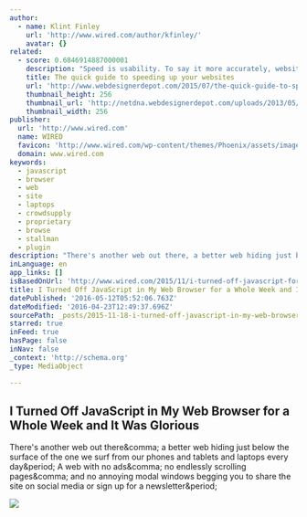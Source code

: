 ```yaml
---
author:
  - name: Klint Finley
    url: 'http://www.wired.com/author/kfinley/'
    avatar: {}
related:
  - score: 0.6846914887000001
    description: "Speed is usability. To say it more accurately, website speed is a major part of usability. The most intuitive interface ever created by the mind of man will do you no good if the user is pee'd off by the time it loads. That's it. The article's done..."
    title: The quick guide to speeding up your websites
    url: 'http://www.webdesignerdepot.com/2015/07/the-quick-guide-to-speeding-up-your-websites/'
    thumbnail_height: 256
    thumbnail_url: 'http://netdna.webdesignerdepot.com/uploads/2013/05/designer-depot.png'
    thumbnail_width: 256
publisher:
  url: 'http://www.wired.com'
  name: WIRED
  favicon: 'http://www.wired.com/wp-content/themes/Phoenix/assets/images/favicon.ico'
  domain: www.wired.com
keywords:
  - javascript
  - browser
  - web
  - site
  - laptops
  - crowdsupply
  - proprietary
  - browse
  - stallman
  - plugin
description: "There's another web out there, a better web hiding just below the surface of the one we surf from our phones and tablets and laptops every day. A web with no ads, no endlessly scrolling pages, and no annoying modal windows begging you to share the site on social media or sign up for a newsletter."
inLanguage: en
app_links: []
isBasedOnUrl: 'http://www.wired.com/2015/11/i-turned-off-javascript-for-a-whole-week-and-it-was-glorious/'
title: I Turned Off JavaScript in My Web Browser for a Whole Week and It Was Glorious
datePublished: '2016-05-12T05:52:06.763Z'
dateModified: '2016-04-23T12:49:37.696Z'
sourcePath: _posts/2015-11-18-i-turned-off-javascript-in-my-web-browser-for-a-whole-week-a.md
starred: true
inFeed: true
hasPage: false
inNav: false
_context: 'http://schema.org'
_type: MediaObject

---
```

<article style=""><h1>I Turned Off JavaScript in My Web Browser for a Whole Week and It Was Glorious</h1><p>There's another web out there&amp;comma; a better web hiding just below the surface of the one we surf from our phones and tablets and laptops every day&amp;period; A web with no ads&amp;comma; no endlessly scrolling pages&amp;comma; and no annoying modal windows begging you to share the site on social media or sign up for a newsletter&amp;period;</p><img src="http://www.wired.com/wp-content/uploads/2015/11/JS2-1200x630-e1447811844337.jpg" /></article>